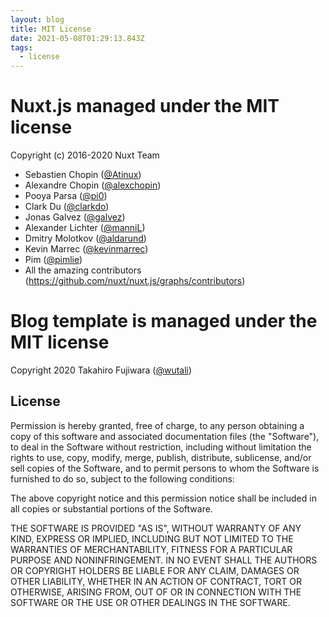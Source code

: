 ```yaml
---
layout: blog
title: MIT License
date: 2021-05-08T01:29:13.843Z
tags:
  - license
---
```

# Nuxt.js managed under the MIT license

Copyright (c) 2016-2020 Nuxt Team

* Sebastien Chopin ([@Atinux](https://github.com/Atinux))
* Alexandre Chopin ([@alexchopin](https://github.com/alexchopin))
* Pooya Parsa ([@pi0](https://github.com/pi0))
* Clark Du ([@clarkdo](https://github.com/clarkdo))
* Jonas Galvez ([@galvez](https://github.com/galvez))
* Alexander Lichter ([@manniL](https://github.com/manniL))
* Dmitry Molotkov ([@aldarund](https://github.com/aldarund))
* Kevin Marrec ([@kevinmarrec](https://github.com/kevinmarrec))
* Pim ([@pimlie](https://github.com/pimlie))
* All the amazing contributors (https://github.com/nuxt/nuxt.js/graphs/contributors)

# Blog template is managed under the MIT license

Copyright 2020 Takahiro Fujiwara ([@wutali](https://github.com/wutali))

## License

Permission is hereby granted, free of charge, to any person obtaining a copy
of this software and associated documentation files (the "Software"), to deal
in the Software without restriction, including without limitation the rights
to use, copy, modify, merge, publish, distribute, sublicense, and/or sell
copies of the Software, and to permit persons to whom the Software is
furnished to do so, subject to the following conditions:

The above copyright notice and this permission notice shall be included in all
copies or substantial portions of the Software.

THE SOFTWARE IS PROVIDED "AS IS", WITHOUT WARRANTY OF ANY KIND, EXPRESS OR
IMPLIED, INCLUDING BUT NOT LIMITED TO THE WARRANTIES OF MERCHANTABILITY,
FITNESS FOR A PARTICULAR PURPOSE AND NONINFRINGEMENT. IN NO EVENT SHALL THE
AUTHORS OR COPYRIGHT HOLDERS BE LIABLE FOR ANY CLAIM, DAMAGES OR OTHER
LIABILITY, WHETHER IN AN ACTION OF CONTRACT, TORT OR OTHERWISE, ARISING FROM,
OUT OF OR IN CONNECTION WITH THE SOFTWARE OR THE USE OR OTHER DEALINGS IN THE
SOFTWARE.